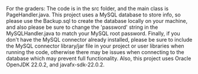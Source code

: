 For the graders:
    The code is in the src folder, and the main class is PageHandler.java.
    This project uses a MySQL database to store info, so please use the Backup.sql to create the database locally on your machine,
    and also please be sure to change the 'password' string in the MySQLHandler.java to match your MySQL root password.
    Finally, if you don't have the MySQL connector already installed,
    please be sure to include the MySQL connector library/jar file in your project or user libraries when running the code, 
    otherwise there may be issues when connecting to the database which may prevent full functionality.
    Also, this project uses Oracle OpenJDK 22.0.2, and javafx-sdk-22.0.2.
